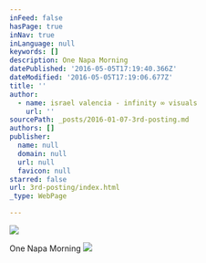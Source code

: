 ```yaml
---
inFeed: false
hasPage: true
inNav: true
inLanguage: null
keywords: []
description: One Napa Morning
datePublished: '2016-05-05T17:19:40.366Z'
dateModified: '2016-05-05T17:19:06.677Z'
title: ''
author:
  - name: israel valencia - infinity ∞ visuals
    url: ''
sourcePath: _posts/2016-01-07-3rd-posting.md
authors: []
publisher:
  name: null
  domain: null
  url: null
  favicon: null
starred: false
url: 3rd-posting/index.html
_type: WebPage

---
```

![](https://s3-us-west-2.amazonaws.com/the-grid-img/p/dfc77b14f5873245b3cc169bc3cac661cdcd2a8a.png)

One Napa Morning
![](https://s3-us-west-2.amazonaws.com/the-grid-img/p/20ba30de5855554d6eb1e68009fbbbced60c248d.jpg)